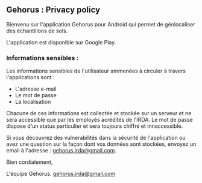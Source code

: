 ## Gehorus : Privacy policy

Bienvenu sur l'application Gehorus pour Android qui permet de géolocaliser des échantillons de sols.

L'application est disponible sur Google Play.

### Informations sensibles : 

Les informations sensibles de l'utilisateur ammenées à circuler à travers l'applications sont :

- L'adresse e-mail 
- Le mot de passe
- La localisation

Chacune de ces informations est collectée et stockée sur un serveur et ne sera accessible que par les employés acrédités de l'IRDA. 
Le mot de passe dispose d'un status particulier et sera toujours chiffré et innaccessible.

Si vous découvrez des vulnerabilités dans la sécurité de l'application ou avez une question sur la façon dont vos données sont stockées, envoyez un email à l'adresse : gehorus.irda@gmail.com.

Bien cordialement, 

L'équipe Gehorus. 
gehorus.irda@gmail.com



